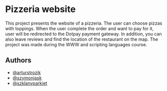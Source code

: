 # Pizzeria website

This project presents the website of a pizzeria. The user can choose pizzas with toppings. When the user complete the order and want to pay for it, user will be redirected to the Dotpay payment gateway. In addition, you can also leave reviews and find the location of the restaurant on the map. The project was made during the WWW and scripting languages course.

## Authors

- [@arturstrozik](https://github.com/arturstrozik)
- [@szymonjask](https://github.com/szymonjask)
- [@szklanyparkiet](https://github.com/szklanyparkiet)

